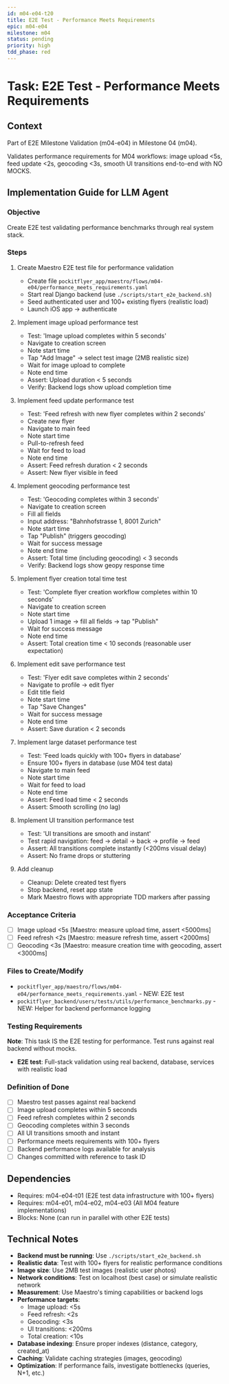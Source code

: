 ```yaml
---
id: m04-e04-t20
title: E2E Test - Performance Meets Requirements
epic: m04-e04
milestone: m04
status: pending
priority: high
tdd_phase: red
---
```


# Task: E2E Test - Performance Meets Requirements

## Context
Part of E2E Milestone Validation (m04-e04) in Milestone 04 (m04).

Validates performance requirements for M04 workflows: image upload <5s, feed update <2s, geocoding <3s, smooth UI transitions end-to-end with NO MOCKS.

## Implementation Guide for LLM Agent

### Objective
Create E2E test validating performance benchmarks through real system stack.

### Steps

1. Create Maestro E2E test file for performance validation
   - Create file `pockitflyer_app/maestro/flows/m04-e04/performance_meets_requirements.yaml`
   - Start real Django backend (use `./scripts/start_e2e_backend.sh`)
   - Seed authenticated user and 100+ existing flyers (realistic load)
   - Launch iOS app → authenticate

2. Implement image upload performance test
   - Test: 'Image upload completes within 5 seconds'
   - Navigate to creation screen
   - Note start time
   - Tap "Add Image" → select test image (2MB realistic size)
   - Wait for image upload to complete
   - Note end time
   - Assert: Upload duration < 5 seconds
   - Verify: Backend logs show upload completion time

3. Implement feed update performance test
   - Test: 'Feed refresh with new flyer completes within 2 seconds'
   - Create new flyer
   - Navigate to main feed
   - Note start time
   - Pull-to-refresh feed
   - Wait for feed to load
   - Note end time
   - Assert: Feed refresh duration < 2 seconds
   - Assert: New flyer visible in feed

4. Implement geocoding performance test
   - Test: 'Geocoding completes within 3 seconds'
   - Navigate to creation screen
   - Fill all fields
   - Input address: "Bahnhofstrasse 1, 8001 Zurich"
   - Note start time
   - Tap "Publish" (triggers geocoding)
   - Wait for success message
   - Note end time
   - Assert: Total time (including geocoding) < 3 seconds
   - Verify: Backend logs show geopy response time

5. Implement flyer creation total time test
   - Test: 'Complete flyer creation workflow completes within 10 seconds'
   - Navigate to creation screen
   - Note start time
   - Upload 1 image → fill all fields → tap "Publish"
   - Wait for success message
   - Note end time
   - Assert: Total creation time < 10 seconds (reasonable user expectation)

6. Implement edit save performance test
   - Test: 'Flyer edit save completes within 2 seconds'
   - Navigate to profile → edit flyer
   - Edit title field
   - Note start time
   - Tap "Save Changes"
   - Wait for success message
   - Note end time
   - Assert: Save duration < 2 seconds

7. Implement large dataset performance test
   - Test: 'Feed loads quickly with 100+ flyers in database'
   - Ensure 100+ flyers in database (use M04 test data)
   - Navigate to main feed
   - Note start time
   - Wait for feed to load
   - Note end time
   - Assert: Feed load time < 2 seconds
   - Assert: Smooth scrolling (no lag)

8. Implement UI transition performance test
   - Test: 'UI transitions are smooth and instant'
   - Test rapid navigation: feed → detail → back → profile → feed
   - Assert: All transitions complete instantly (<200ms visual delay)
   - Assert: No frame drops or stuttering

9. Add cleanup
   - Cleanup: Delete created test flyers
   - Stop backend, reset app state
   - Mark Maestro flows with appropriate TDD markers after passing

### Acceptance Criteria
- [ ] Image upload <5s [Maestro: measure upload time, assert <5000ms]
- [ ] Feed refresh <2s [Maestro: measure refresh time, assert <2000ms]
- [ ] Geocoding <3s [Maestro: measure creation time with geocoding, assert <3000ms]

### Files to Create/Modify
- `pockitflyer_app/maestro/flows/m04-e04/performance_meets_requirements.yaml` - NEW: E2E test
- `pockitflyer_backend/users/tests/utils/performance_benchmarks.py` - NEW: Helper for backend performance logging

### Testing Requirements
**Note**: This task IS the E2E testing for performance. Test runs against real backend without mocks.

- **E2E test**: Full-stack validation using real backend, database, services with realistic load

### Definition of Done
- [ ] Maestro test passes against real backend
- [ ] Image upload completes within 5 seconds
- [ ] Feed refresh completes within 2 seconds
- [ ] Geocoding completes within 3 seconds
- [ ] All UI transitions smooth and instant
- [ ] Performance meets requirements with 100+ flyers
- [ ] Backend performance logs available for analysis
- [ ] Changes committed with reference to task ID

## Dependencies
- Requires: m04-e04-t01 (E2E test data infrastructure with 100+ flyers)
- Requires: m04-e01, m04-e02, m04-e03 (All M04 feature implementations)
- Blocks: None (can run in parallel with other E2E tests)

## Technical Notes
- **Backend must be running**: Use `./scripts/start_e2e_backend.sh`
- **Realistic data**: Test with 100+ flyers for realistic performance conditions
- **Image size**: Use 2MB test images (realistic user photos)
- **Network conditions**: Test on localhost (best case) or simulate realistic network
- **Measurement**: Use Maestro's timing capabilities or backend logs
- **Performance targets**:
  - Image upload: <5s
  - Feed refresh: <2s
  - Geocoding: <3s
  - UI transitions: <200ms
  - Total creation: <10s
- **Database indexing**: Ensure proper indexes (distance, category, created_at)
- **Caching**: Validate caching strategies (images, geocoding)
- **Optimization**: If performance fails, investigate bottlenecks (queries, N+1, etc.)
